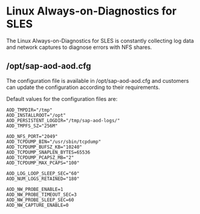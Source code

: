 # Linux Always-on-Diagnostics for SLES

The Linux Always-on-Diagnostics for SLES is constantly collecting log data and network captures to diagnose errors with NFS shares.

## /opt/sap-aod-aod.cfg

The configuration file is available in /opt/sap-aod-aod.cfg and customers can update the configuration according to their requirements.

Default values for the configuration files are:

```
AOD_TMPDIR="/tmp"
AOD_INSTALLROOT="/opt"
AOD_PERSISTENT_LOGDIR="/tmp/sap-aod-logs/"
AOD_TMPFS_SZ="256M"

AOD_NFS_PORT="2049"
AOD_TCPDUMP_BIN="/usr/sbin/tcpdump"
AOD_TCPDUMP_BUFSZ_KB="10240"
AOD_TCPDUMP_SNAPLEN_BYTES=65536
AOD_TCPDUMP_PCAPSZ_MB="2"
AOD_TCPDUMP_MAX_PCAPS="100"

AOD_LOG_LOOP_SLEEP_SEC="60"
AOD_NUM_LOGS_RETAINED="180"

AOD_NW_PROBE_ENABLE=1
AOD_NW_PROBE_TIMEOUT_SEC=3
AOD_NW_PROBE_SLEEP_SEC=60
AOD_NW_CAPTURE_ENABLE=0
```